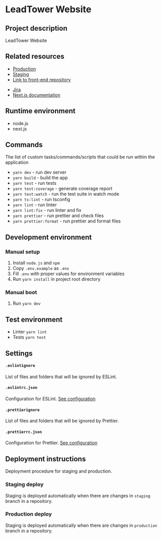 # LeadTower Website

## Project description

LeadTower Website

## Related resources

- [Production](http://localhost:3000)
- [Staging](http://localhost:3000)
- [Link to front-end repository](https://github.com/LeadTower/website_fe)
<!-- - [APIs Documentation](https://api) -->
- [Jira](https://techlexity.atlassian.net/jira/software/projects/LAP/boards/40)
- [Next.js documentation](https://nextjs.org/docs)

## Runtime environment

- node.js
- next.js

## Commands

The list of custom tasks/commands/scripts that could be run within the application

- `yarn dev` - run dev server
- `yarn build` - build the app
- `yarn test` - run tests
- `yarn test:coverage` - generate coverage report
- `yarn test:watch` - run the test suite in watch mode
- `yarn ts:lint` - run tsconfig
- `yarn lint` - run linter
- `yarn lint:fix` - run linter and fix
- `yarn prettier` - run prettier and check files
- `yarn prettier:format` - run prettier and format files

## Development environment

### Manual setup

1. Install `node.js` and `npm`
2. Copy `.env.example` as `.env`
3. Fill `.env` with proper values for environment variables
4. Run `yarn install` in project root directory

### Manual boot

1. Run `yarn dev`

## Test environment

- Linter `yarn lint`
- Tests `yarn test`

## Settings

#### `.eslintignore`

List of files and folders that will be ignored by ESLint.

#### `.eslintrc.json`

Configuration for ESLint. [See configuration](https://eslint.org/docs/user-guide/configuring)

#### `.prettierignore`

List of files and folders that will be ignored by Prettier.

#### `.prettierrc.json`

Configuration for Prettier. [See configuration](https://prettier.io/docs/en/configuration.html)

<!-- #### `.jest.config.js`

Configuration for Jest. [See configuration](https://nextjs.org/docs/testing#jest-and-react-testing-library)

#### `.jest.setup.js`

Configuration for Jest. [See configuration](https://nextjs.org/docs/testing#jest-and-react-testing-library) -->

## Deployment instructions

Deployment procedure for staging and production.

### Staging deploy

Staging is deployed automatically when there are changes in `staging` branch in a repository.

### Production deploy

Staging is deployed automatically when there are changes in `production` branch in a repository.
